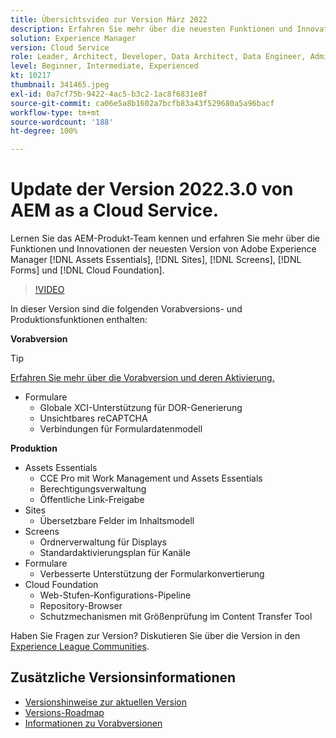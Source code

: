 ```yaml
---
title: Übersichtsvideo zur Version März 2022
description: Erfahren Sie mehr über die neuesten Funktionen und Innovationen in der Version 2022.3.0 von Adobe Experience Manager  [!DNL Assets Essentials], [!DNL Sites], [!DNL Screens], [!DNL Forms]  und  [!DNL Cloud Foundation].
solution: Experience Manager
version: Cloud Service
role: Leader, Architect, Developer, Data Architect, Data Engineer, Admin, User
level: Beginner, Intermediate, Experienced
kt: 10217
thumbnail: 341465.jpeg
exl-id: 0a7cf75b-9422-4ac5-b3c2-1ac8f6831e8f
source-git-commit: ca06e5a8b1602a7bcfb83a43f529680a5a96bacf
workflow-type: tm+mt
source-wordcount: '188'
ht-degree: 100%

---
```


# Update der Version 2022.3.0 von AEM as a Cloud Service.

Lernen Sie das AEM-Produkt-Team kennen und erfahren Sie mehr über die Funktionen und Innovationen der neuesten Version von Adobe Experience Manager [!DNL Assets Essentials], [!DNL Sites], [!DNL Screens], [!DNL Forms] und [!DNL Cloud Foundation].

>[!VIDEO](https://video.tv.adobe.com/v/341465/?quality=12&learn=on)

In dieser Version sind die folgenden Vorabversions- und Produktionsfunktionen enthalten:

**Vorabversion**

>[!TIP]
>
>[Erfahren Sie mehr über die Vorabversion und deren Aktivierung.](https://experienceleague.adobe.com/docs/experience-manager-cloud-service/content/release-notes/prerelease.html?lang=de)

* Formulare
   * Globale XCI-Unterstützung für DOR-Generierung
   * Unsichtbares reCAPTCHA
   * Verbindungen für Formulardatenmodell

**Produktion**

* Assets Essentials
   * CCE Pro mit Work Management und Assets Essentials
   * Berechtigungsverwaltung
   * Öffentliche Link-Freigabe
* Sites
   * Übersetzbare Felder im Inhaltsmodell
* Screens
   * Ordnerverwaltung für Displays
   * Standardaktivierungsplan für Kanäle
* Formulare
   * Verbesserte Unterstützung der Formularkonvertierung
* Cloud Foundation
   * Web-Stufen-Konfigurations-Pipeline
   * Repository-Browser
   * Schutzmechanismen mit Größenprüfung im Content Transfer Tool

Haben Sie Fragen zur Version?  Diskutieren Sie über die Version in den [Experience League Communities](https://experienceleaguecommunities.adobe.com/t5/adobe-experience-manager/aem-as-a-cloud-service-2022-3-0-release-update/td-p/449599).

## Zusätzliche Versionsinformationen

* [Versionshinweise zur aktuellen Version](https://experienceleague.adobe.com/docs/experience-manager-cloud-service/content/release-notes/home.html?lang=de)
* [Versions-Roadmap](https://experienceleague.adobe.com/docs/experience-manager-release-information/aem-release-updates/update-releases-roadmap.html?lang=de)
* [Informationen zu Vorabversionen](https://experienceleague.adobe.com/docs/experience-manager-cloud-service/content/release-notes/prerelease.html?lang=de)
